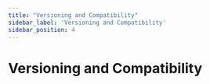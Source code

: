 ```yaml
---
title: "Versioning and Compatibility"
sidebar_label: 'Versioning and Compatibility'
sidebar_position: 4
---
```

# Versioning and Compatibility